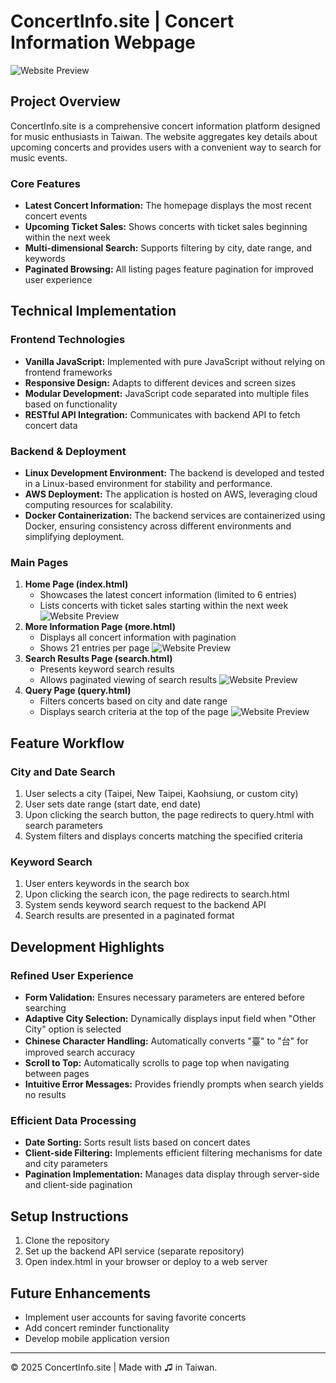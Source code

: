 # ConcertInfo.site | Concert Information Webpage

![Website Preview](https://i.imgur.com/kt0CgGx.png)

## Project Overview

ConcertInfo.site is a comprehensive concert information platform designed for music enthusiasts in Taiwan. The website aggregates key details about upcoming concerts and provides users with a convenient way to search for music events.

### Core Features

- **Latest Concert Information:** The homepage displays the most recent concert events
- **Upcoming Ticket Sales:** Shows concerts with ticket sales beginning within the next week
- **Multi-dimensional Search:** Supports filtering by city, date range, and keywords
- **Paginated Browsing:** All listing pages feature pagination for improved user experience

## Technical Implementation

### Frontend Technologies

- **Vanilla JavaScript:** Implemented with pure JavaScript without relying on frontend frameworks
- **Responsive Design:** Adapts to different devices and screen sizes
- **Modular Development:** JavaScript code separated into multiple files based on functionality
- **RESTful API Integration:** Communicates with backend API to fetch concert data

### Backend & Deployment

- **Linux Development Environment:** The backend is developed and tested in a Linux-based environment for stability and performance.
- **AWS Deployment:** The application is hosted on AWS, leveraging cloud computing resources for scalability.
- **Docker Containerization:** The backend services are containerized using Docker, ensuring consistency across different environments and simplifying deployment.


### Main Pages

1. **Home Page (index.html)**
   - Showcases the latest concert information (limited to 6 entries)
   - Lists concerts with ticket sales starting within the next week
     ![Website Preview](https://i.imgur.com/9ARRSi9.png)
2. **More Information Page (more.html)**
   - Displays all concert information with pagination
   - Shows 21 entries per page
     ![Website Preview](https://i.imgur.com/R3GYREe.png)
3. **Search Results Page (search.html)**
   - Presents keyword search results
   - Allows paginated viewing of search results
     ![Website Preview](https://i.imgur.com/1RPsT5i.png)
4. **Query Page (query.html)**
   - Filters concerts based on city and date range
   - Displays search criteria at the top of the page
     ![Website Preview](https://i.imgur.com/jjwmxUp.png)
## Feature Workflow

### City and Date Search

1. User selects a city (Taipei, New Taipei, Kaohsiung, or custom city)
2. User sets date range (start date, end date)
3. Upon clicking the search button, the page redirects to query.html with search parameters
4. System filters and displays concerts matching the specified criteria

### Keyword Search

1. User enters keywords in the search box
2. Upon clicking the search icon, the page redirects to search.html
3. System sends keyword search request to the backend API
4. Search results are presented in a paginated format

## Development Highlights

### Refined User Experience

- **Form Validation:** Ensures necessary parameters are entered before searching
- **Adaptive City Selection:** Dynamically displays input field when "Other City" option is selected
- **Chinese Character Handling:** Automatically converts "臺" to "台" for improved search accuracy
- **Scroll to Top:** Automatically scrolls to page top when navigating between pages
- **Intuitive Error Messages:** Provides friendly prompts when search yields no results

### Efficient Data Processing

- **Date Sorting:** Sorts result lists based on concert dates
- **Client-side Filtering:** Implements efficient filtering mechanisms for date and city parameters
- **Pagination Implementation:** Manages data display through server-side and client-side pagination

## Setup Instructions

1. Clone the repository
2. Set up the backend API service (separate repository)
3. Open index.html in your browser or deploy to a web server

## Future Enhancements

- Implement user accounts for saving favorite concerts
- Add concert reminder functionality
- Develop mobile application version

---

© 2025 ConcertInfo.site | Made with ♫ in Taiwan.
